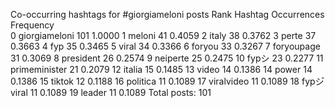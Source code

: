 Co-occurring hashtags for #giorgiameloni posts
Rank     Hashtag                        Occurrences     Frequency      
0        giorgiameloni                  101             1.0000
1        meloni                         41              0.4059
2        italy                          38              0.3762
3        perte                          37              0.3663
4        fyp                            35              0.3465
5        viral                          34              0.3366
6        foryou                         33              0.3267
7        foryoupage                     31              0.3069
8        president                      26              0.2574
9        neiperte                       25              0.2475
10       fypシ                           23              0.2277
11       primeminister                  21              0.2079
12       italia                         15              0.1485
13       video                          14              0.1386
14       power                          14              0.1386
15       tiktok                         12              0.1188
16       politica                       11              0.1089
17       viralvideo                     11              0.1089
18       fypシ゚viral                     11              0.1089
19       leader                         11              0.1089
Total posts: 101